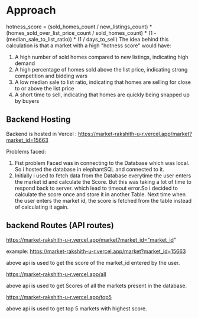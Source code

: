 # Approach

hotness_score = (sold_homes_count / new_listings_count) * (homes_sold_over_list_price_count / sold_homes_count) * (1 - (median_sale_to_list_ratio)) * (1 / days_to_sell)
The idea behind this calculation is that a market with a high "hotness score" would have:

1. A high number of sold homes compared to new listings, indicating high demand
2. A high percentage of homes sold above the list price, indicating strong competition and bidding wars
3. A low median sale to list ratio, indicating that homes are selling for close to or above the list price
4. A short time to sell, indicating that homes are quickly being snapped up by buyers

## Backend Hosting
Backend is hosted in Vercel : https://market-rakshith-u-r.vercel.app/market?market_id=15663

Problems faced:
1.  Fist problem Faced was in connecting to the Database which was local. So i hosted the database in elephantSQL and connected to it.
2.  Initially i used to fetch data from the Database everytime the user enters the market id and calculate the Score. But this was taking a lot of time to respond back to server. which lead to timeout error.So i decided to calculate the score once and store it in another Table. Next time when the user enters the market id, the score is fetched from the table instead of calculating it again.

## backend Routes (API routes)

https://market-rakshith-u-r.vercel.app/market?market_id="market_id"

example: https://market-rakshith-u-r.vercel.app/market?market_id=15663

above api is used to get the score of the market_id entered by the user.

https://market-rakshith-u-r.vercel.app/all

above api is used to get Scores of all the markets present in the database.

https://market-rakshith-u-r.vercel.app/top5

above api is used to get top 5 markets with highest score.